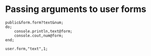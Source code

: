 # Passing arguments to user forms

```pawn
public&form.form?text&num;
do;
	console.println,text@form;
	console.cout,num@form;
end;

user.form,"text",1;
```